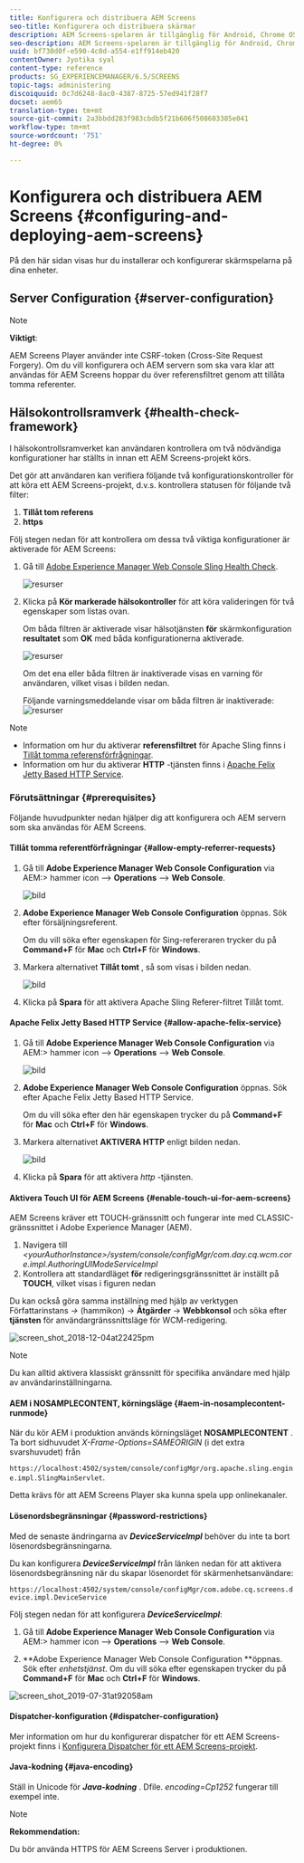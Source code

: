 ```yaml
---
title: Konfigurera och distribuera AEM Screens
seo-title: Konfigurera och distribuera skärmar
description: AEM Screens-spelaren är tillgänglig för Android, Chrome OS, iOS och Windows. Den här sidan beskriver konfiguration och distribution av AEM Screens och sammanfattar även riktlinjerna för maskinvaruval för spelarenhet.
seo-description: AEM Screens-spelaren är tillgänglig för Android, Chrome OS, iOS och Windows. Den här sidan beskriver konfiguration och distribution av AEM Screens och sammanfattar även riktlinjerna för maskinvaruval för spelarenhet.
uuid: bf730d0f-e590-4c0d-a554-e1ff914eb420
contentOwner: Jyotika syal
content-type: reference
products: SG_EXPERIENCEMANAGER/6.5/SCREENS
topic-tags: administering
discoiquuid: 0c7d6248-8ac0-4387-8725-57ed941f28f7
docset: aem65
translation-type: tm+mt
source-git-commit: 2a3bbdd283f983cbdb5f21b606f508603385e041
workflow-type: tm+mt
source-wordcount: '751'
ht-degree: 0%

---
```



# Konfigurera och distribuera AEM Screens {#configuring-and-deploying-aem-screens}

På den här sidan visas hur du installerar och konfigurerar skärmspelarna på dina enheter.

## Server Configuration {#server-configuration}

>[!NOTE]
>
>**Viktigt**:
>
>AEM Screens Player använder inte CSRF-token (Cross-Site Request Forgery). Om du vill konfigurera och AEM servern som ska vara klar att användas för AEM Screens hoppar du över referensfiltret genom att tillåta tomma referenter.

## Hälsokontrollsramverk {#health-check-framework}

I hälsokontrollsramverket kan användaren kontrollera om två nödvändiga konfigurationer har ställts in innan ett AEM Screens-projekt körs.

Det gör att användaren kan verifiera följande två konfigurationskontroller för att köra ett AEM Screens-projekt, d.v.s. kontrollera statusen för följande två filter:

1. **Tillåt tom referens**
2. **https**

Följ stegen nedan för att kontrollera om dessa två viktiga konfigurationer är aktiverade för AEM Screens:

1. Gå till [Adobe Experience Manager Web Console Sling Health Check](http://localhost:4502/system/console/healthcheck?tags=screensconfigs&amp;overrideGlobalTimeout=).

   ![resurser](assets/health-check1.png)


2. Klicka på **Kör markerade hälsokontroller** för att köra valideringen för två egenskaper som listas ovan.

   Om båda filtren är aktiverade visar hälsotjänsten **för** skärmkonfiguration **resultatet** som **OK** med båda konfigurationerna aktiverade.

   ![resurser](assets/health-check2.png)

   Om det ena eller båda filtren är inaktiverade visas en varning för användaren, vilket visas i bilden nedan.

   Följande varningsmeddelande visar om båda filtren är inaktiverade:
   ![resurser](assets/health-check3.png)

>[!NOTE]
>
>* Information om hur du aktiverar **referensfiltret** för Apache Sling finns i [Tillåt tomma referensförfrågningar](/help/user-guide/configuring-screens-introduction.md#allow-empty-referrer-requests).
>* Information om hur du aktiverar **HTTP** -tjänsten finns i [Apache Felix Jetty Based HTTP Service](/help/user-guide/configuring-screens-introduction.md#allow-apache-felix-service).


### Förutsättningar {#prerequisites}

Följande huvudpunkter nedan hjälper dig att konfigurera och AEM servern som ska användas för AEM Screens.

#### Tillåt tomma referentförfrågningar {#allow-empty-referrer-requests}

1. Gå till **Adobe Experience Manager Web Console Configuration** via AEM:> hammer icon —> **Operations** —> **Web Console**.

   ![bild](assets/config/empty-ref1.png)

1. **Adobe Experience Manager Web Console Configuration** öppnas. Sök efter försäljningsreferent.

   Om du vill söka efter egenskapen för Sing-refereraren trycker du på **Command+F** för **Mac** och **Ctrl+F** för **Windows**.

1. Markera alternativet **Tillåt tomt** , så som visas i bilden nedan.

   ![bild](assets/config/empty-ref2.png)

1. Klicka på **Spara** för att aktivera Apache Sling Referer-filtret Tillåt tomt.


#### Apache Felix Jetty Based HTTP Service {#allow-apache-felix-service}

1. Gå till **Adobe Experience Manager Web Console Configuration** via AEM:> hammer icon —> **Operations** —> **Web Console**.

   ![bild](assets/config/empty-ref1.png)

1. **Adobe Experience Manager Web Console Configuration** öppnas. Sök efter Apache Felix Jetty Based HTTP Service.

   Om du vill söka efter den här egenskapen trycker du på **Command+F** för **Mac** och **Ctrl+F** för **Windows**.

1. Markera alternativet **AKTIVERA HTTP** enligt bilden nedan.

   ![bild](assets/config/config-1.png)

1. Klicka på **Spara** för att aktivera *http* -tjänsten.

#### Aktivera Touch UI för AEM Screens {#enable-touch-ui-for-aem-screens}

AEM Screens kräver ett TOUCH-gränssnitt och fungerar inte med CLASSIC-gränssnittet i Adobe Experience Manager (AEM).

1. Navigera till *&lt;yourAuthorInstance>/system/console/configMgr/com.day.cq.wcm.core.impl.AuthoringUIModeServiceImpl*
1. Kontrollera att standardläget **för** redigeringsgränssnittet är inställt på **TOUCH**, vilket visas i figuren nedan

Du kan också göra samma inställning med hjälp av verktygen Författarinstans *->* (hammikon) -> **Åtgärder** -> **Webbkonsol** och söka efter **tjänsten** för användargränssnittsläge för WCM-redigering.

![screen_shot_2018-12-04at22425pm](assets/screen_shot_2018-12-04at22425pm.png)

>[!NOTE]
>
>Du kan alltid aktivera klassiskt gränssnitt för specifika användare med hjälp av användarinställningarna.

#### AEM i NOSAMPLECONTENT, körningsläge {#aem-in-nosamplecontent-runmode}

När du kör AEM i produktion används körningsläget **NOSAMPLECONTENT** . Ta bort sidhuvudet *X-Frame-Options=SAMEORIGIN* (i det extra svarshuvudet) från

`https://localhost:4502/system/console/configMgr/org.apache.sling.engine.impl.SlingMainServlet`.

Detta krävs för att AEM Screens Player ska kunna spela upp onlinekanaler.

#### Lösenordsbegränsningar {#password-restrictions}

Med de senaste ändringarna av ***DeviceServiceImpl*** behöver du inte ta bort lösenordsbegränsningarna.

Du kan konfigurera ***DeviceServiceImpl*** från länken nedan för att aktivera lösenordsbegränsning när du skapar lösenordet för skärmenhetsanvändare:

`https://localhost:4502/system/console/configMgr/com.adobe.cq.screens.device.impl.DeviceService`

Följ stegen nedan för att konfigurera ***DeviceServiceImpl***:

1. Gå till **Adobe Experience Manager Web Console Configuration** via AEM:> hammer icon —> **Operations** —> **Web Console**.

1. **Adobe Experience Manager Web Console Configuration **öppnas. Sök efter *enhetstjänst*. Om du vill söka efter egenskapen trycker du på **Command+F** för **Mac** och **Ctrl+F** för **Windows**.

![screen_shot_2019-07-31at92058am](assets/screen_shot_2019-07-31at92058am.png)

#### Dispatcher-konfiguration {#dispatcher-configuration}

Mer information om hur du konfigurerar dispatcher för ett AEM Screens-projekt finns i [Konfigurera Dispatcher för ett AEM Screens-projekt](dispatcher-configurations-aem-screens.md).

#### Java-kodning {#java-encoding}

Ställ in Unicode för ***Java-kodning*** . Dfile. *encoding=Cp1252* fungerar till exempel inte.

>[!NOTE]
>
>**Rekommendation:**
>
>Du bör använda HTTPS för AEM Screens Server i produktionen.








